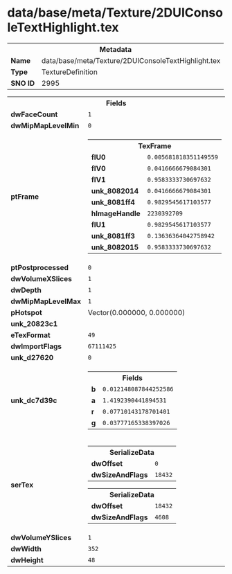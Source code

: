 <h1>data/base/meta/Texture/2DUIConsoleTextHighlight.tex</h1><table><tr><th colspan="100%">Metadata</th></tr><tr><td><b>Name</b></td><td>data/base/meta/Texture/2DUIConsoleTextHighlight.tex</td></tr><tr><td><b>Type</b></td><td>TextureDefinition</td></tr><tr><td><b>SNO ID</b></td><td>2995</td></tr></table>

<table><tr><th colspan="100%">Fields</th></tr><tr><td><b>dwFaceCount</b></td><td><code>1</code></td></tr><tr><td><b>dwMipMapLevelMin</b></td><td><code>0</code></td></tr><tr><td><b>ptFrame</b></td><td><table><tr><th colspan="100%">TexFrame</th></tr><tr><td><b>flU0</b></td><td><code>0.005681818351149559</code></td></tr><tr><td><b>flV0</b></td><td><code>0.0416666679084301</code></td></tr><tr><td><b>flV1</b></td><td><code>0.9583333730697632</code></td></tr><tr><td><b>unk_8082014</b></td><td><code>0.0416666679084301</code></td></tr><tr><td><b>unk_8081ff4</b></td><td><code>0.9829545617103577</code></td></tr><tr><td><b>hImageHandle</b></td><td><code>2230392709</code></td></tr><tr><td><b>flU1</b></td><td><code>0.9829545617103577</code></td></tr><tr><td><b>unk_8081ff3</b></td><td><code>0.13636364042758942</code></td></tr><tr><td><b>unk_8082015</b></td><td><code>0.9583333730697632</code></td></tr></table>


</td></tr><tr><td><b>ptPostprocessed</b></td><td><code>0</code></td></tr><tr><td><b>dwVolumeXSlices</b></td><td><code>1</code></td></tr><tr><td><b>dwDepth</b></td><td><code>1</code></td></tr><tr><td><b>dwMipMapLevelMax</b></td><td><code>1</code></td></tr><tr><td><b>pHotspot</b></td><td>Vector(0.000000, 0.000000)</td></tr><tr><td><b>unk_20823c1</b></td><td></td></tr><tr><td><b>eTexFormat</b></td><td><code>49</code></td></tr><tr><td><b>dwImportFlags</b></td><td><code>67111425</code></td></tr><tr><td><b>unk_d27620</b></td><td><code>0</code></td></tr><tr><td><b>unk_dc7d39c</b></td><td><table><tr><th colspan="100%">Fields</th></tr><tr><td><b>b</b></td><td><code>0.012148087844252586</code></td></tr><tr><td><b>a</b></td><td><code>1.4192390441894531</code></td></tr><tr><td><b>r</b></td><td><code>0.07710143178701401</code></td></tr><tr><td><b>g</b></td><td><code>0.03777165338397026</code></td></tr></table>

</td></tr><tr><td><b>serTex</b></td><td><table><tr><th colspan="100%">SerializeData</th></tr><tr><td><b>dwOffset</b></td><td><code>0</code></td></tr><tr><td><b>dwSizeAndFlags</b></td><td><code>18432</code></td></tr></table>


<table><tr><th colspan="100%">SerializeData</th></tr><tr><td><b>dwOffset</b></td><td><code>18432</code></td></tr><tr><td><b>dwSizeAndFlags</b></td><td><code>4608</code></td></tr></table>


</td></tr><tr><td><b>dwVolumeYSlices</b></td><td><code>1</code></td></tr><tr><td><b>dwWidth</b></td><td><code>352</code></td></tr><tr><td><b>dwHeight</b></td><td><code>48</code></td></tr></table>

